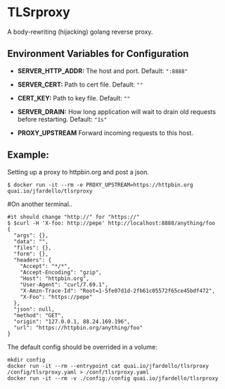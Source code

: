 # TLSrproxy
A body-rewriting (hijacking) golang reverse proxy.

## Environment Variables for Configuration

* **SERVER_HTTP_ADDR:** The host and port. Default: `":8888"`

* **SERVER_CERT:** Path to cert file. Default: `""`

* **CERT_KEY:** Path to key file. Default: `""`

* **SERVER_DRAIN:** How long application will wait to drain old requests before restarting. Default: `"1s"`

* **PROXY_UPSTREAM** Forward incoming requests to this host.

## Example:

Setting up a proxy to httpbin.org and post a json.

```
$ docker run -it --rm -e PROXY_UPSTREAM=https://httpbin.org quai.io/jfardello/tlsrproxy
```
#On another terminal..
```
#it should change "http://" for "https://"
$ $curl -H 'X-foo: http://pepe' http://localhost:8888/anything/foo
{
  "args": {}, 
  "data": "", 
  "files": {}, 
  "form": {}, 
  "headers": {
    "Accept": "*/*", 
    "Accept-Encoding": "gzip", 
    "Host": "httpbin.org", 
    "User-Agent": "curl/7.69.1", 
    "X-Amzn-Trace-Id": "Root=1-5fe07d1d-2fb61c05572f65ce45bdf472", 
    "X-Foo": "https://pepe"
  }, 
  "json": null, 
  "method": "GET", 
  "origin": "127.0.0.1, 88.24.169.196", 
  "url": "https://httpbin.org/anything/foo"
}

```

The default config should be overrided in a volume:

```
mkdir config
docker run -it --rm --entrypoint cat quai.io/jfardello/tlsrproxy /config/tlsrproxy.yaml > /conf/tlsrproxy.yaml
docker run -it --rm -v ./config:/config quai.io/jfardello/tlsrproxy
```